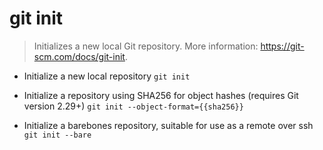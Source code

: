 # git init
> Initializes a new local Git repository.
> More information: <https://git-scm.com/docs/git-init>.

- Initialize a new local repository
`git init`

- Initialize a repository using SHA256 for object hashes (requires Git version 2.29+)
`git init --object-format={{sha256}}`

- Initialize a barebones repository, suitable for use as a remote over ssh
`git init --bare`
